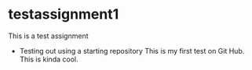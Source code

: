 # testassignment1
This is a test assignment
* Testing out using a starting repository
This is my first test on Git Hub. This is kinda cool.
